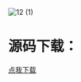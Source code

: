 <!--
author: thyme
date: 2020-05-20
title: 实验三 决策树分类算法
tags: 
category: 数据挖掘
status: python 
summary: 数据挖掘
-->


![12 (1)](http://www.thyme.org.cn:82/images/3.png)

# 源码下载：
[点我下载](http://www.thyme.org.cn:82/images/实验三源码.zip)


